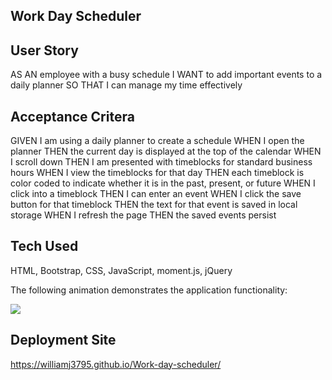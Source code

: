 ## Work Day Scheduler

## User Story
AS AN employee with a busy schedule
I WANT to add important events to a daily planner
SO THAT I can manage my time effectively

## Acceptance Critera
GIVEN I am using a daily planner to create a schedule
WHEN I open the planner
THEN the current day is displayed at the top of the calendar
WHEN I scroll down
THEN I am presented with timeblocks for standard business hours
WHEN I view the timeblocks for that day
THEN each timeblock is color coded to indicate whether it is in the past, present, or future
WHEN I click into a timeblock
THEN I can enter an event
WHEN I click the save button for that timeblock
THEN the text for that event is saved in local storage
WHEN I refresh the page
THEN the saved events persist

## Tech Used
HTML, Bootstrap, CSS, JavaScript, moment.js, jQuery

The following animation demonstrates the application functionality:

![](work-day-scheduler.gif.gif)
## Deployment Site
https://williamj3795.github.io/Work-day-scheduler/
